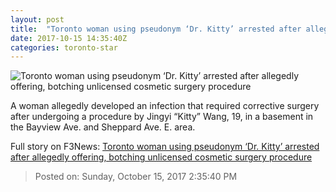 ```yaml
---
layout: post
title:  "Toronto woman using pseudonym ‘Dr. Kitty’ arrested after allegedly offering, botching unlicensed cosmetic surgery procedure"
date: 2017-10-15 14:35:40Z
categories: toronto-star
---
```


![Toronto woman using pseudonym ‘Dr. Kitty’ arrested after allegedly offering, botching unlicensed cosmetic surgery procedure](https://www.thestar.com/content/dam/thestar/news/gta/2017/10/15/toronto-woman-using-pseudonym-dr-kitty-arrested-after-allegedly-offering-botching-unlicensed-cosmetic-surgery-procedure/dr.jpg)

A woman allegedly developed an infection that required corrective surgery after undergoing a procedure by Jingyi “Kitty” Wang, 19, in a basement in the Bayview Ave. and Sheppard Ave. E. area.


Full story on F3News: [Toronto woman using pseudonym ‘Dr. Kitty’ arrested after allegedly offering, botching unlicensed cosmetic surgery procedure](http://www.f3nws.com/n/SuyFp)

> Posted on: Sunday, October 15, 2017 2:35:40 PM
